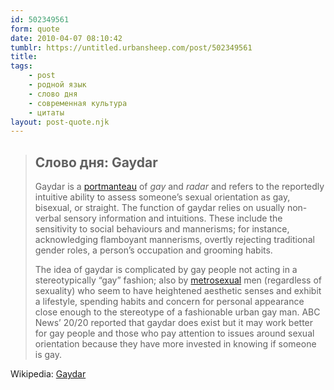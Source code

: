 ```yaml
---
id: 502349561
form: quote
date: 2010-04-07 08:10:42
tumblr: https://untitled.urbansheep.com/post/502349561
title: 
tags:
    - post
    - родной язык
    - слово дня
    - современная культура
    - цитаты
layout: post-quote.njk
---
```


<blockquote>
<h2>Слово дня: Gaydar</h2>
<p>Gaydar is a <a href="http://en.wikipedia.org/wiki/Portmanteau">portmanteau</a> of <em>gay</em> and <em>radar</em> and refers to the reportedly intuitive ability to assess someone&rsquo;s sexual orientation as gay, bisexual, or straight. The function of gaydar relies on usually non-verbal sensory information and intuitions. These include the sensitivity to social behaviours and mannerisms; for instance, acknowledging flamboyant mannerisms, overtly rejecting traditional gender roles, a person&rsquo;s occupation and grooming habits.</p>

<p>The idea of gaydar is complicated by gay people not acting in a stereotypically “gay” fashion; also by <a href="http://en.wikipedia.org/wiki/Metrosexual">metrosexual</a> men (regardless of sexuality) who seem to have heightened aesthetic senses and exhibit a lifestyle, spending habits and concern for personal appearance close enough to the stereotype of a fashionable urban gay man. ABC News&rsquo; 20/20 reported that gaydar does exist but it may work better for gay people and those who pay attention to issues around sexual orientation because they have more invested in knowing if someone is gay.</p>
</blockquote>

Wikipedia: <a href="http://en.wikipedia.org/wiki/Gaydar">Gaydar</a>
